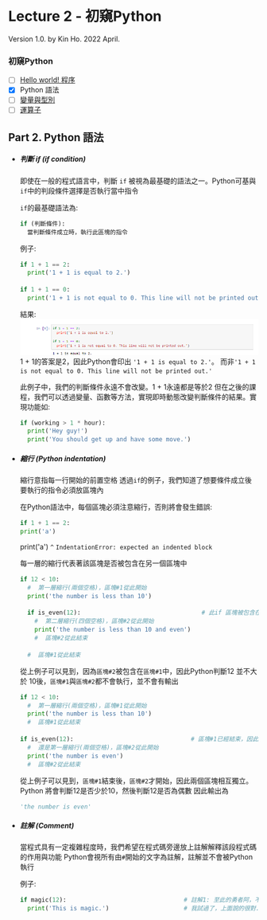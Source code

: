 # Lecture 2 - 初窺Python

Version 1.0.  by Kin Ho. 
2022 April. 

### 初窺Python
- [ ] [Hello world! 程序](https://github.com/nacky012001/Python-tutorials/blob/main/lecture%202/Part%201%20Hello%20world!%20%E7%A8%8B%E5%BA%8F.md)
- [x] Python 語法
- [ ] [變量與型別](#types-and-variables)
- [ ] [運算子](#operators)

## Part 2. Python 語法
- ##### 判斷 if (if condition)
  即使在一般的程式語言中，判斷 `if` 被視為最基礎的語法之一。Python可基與`if`中的判段條件選擇是否執行當中指令

  `if`的最基礎語法為:
  ```python
  if (判斷條件):
    當判斷條件成立時，執行此區塊的指令
  ```
  例子:
  ```python
  if 1 + 1 == 2:
    print('1 + 1 is equal to 2.')  
    
  if 1 + 1 == 0:
    print('1 + 1 is not equal to 0. This line will not be printed out.')  
  ```
  結果: 
  ![alt text](https://raw.githubusercontent.com/nacky012001/Python-tutorials/main/lecture%202/images/if-1.PNG)
  1 + 1的答案是2，因此Python會印出 `'1 + 1 is equal to 2.'`。
  而非`'1 + 1 is not equal to 0. This line will not be printed out.'`
  
  此例子中，我們的判斷條件永遠不會改變。1 + 1永遠都是等於2
  但在之後的課程，我們可以透過變量、函數等方法，實現即時動態改變判斷條件的結果。實現功能如: 
  ```python
  if (working > 1 * hour):
    print('Hey guy!')
    print('You should get up and have some move.')
  ```
  
- ##### 縮行 (Python indentation)
  縮行意指每一行開始的前置空格
  透過`if`的例子，我們知道了想要條件成立後要執行的指令必須放區塊內
  
  在Python語法中，每個區塊必須注意縮行，否則將會發生錯誤:
  ```python
  if 1 + 1 == 2:
  print('a')
  ```
  print('a')
  `^`
  `IndentationError: expected an indented block`
  
  每一層的縮行代表著該區塊是否被包含在另一個區塊中
  ```python
  if 12 < 10:
    #  第一層縮行(兩個空格)，區塊#1從此開始
    print('the number is less than 10')
    
    if is_even(12):                                  # 此if 區塊被包含在上一個區塊中
      #  第二層縮行(四個空格)，區塊#2從此開始
      print('the number is less than 10 and even')
      #  區塊#2從此結束
      
    #  區塊#1從此結束
  ```
  從上例子可以見到，因為`區塊#2`被包含在`區塊#1`中，因此Python判斷12 並不大於 10後，`區塊#1`與`區塊#2`都不會執行，並不會有輸出
  
  ```python
  if 12 < 10:
    #  第一層縮行(兩個空格)，區塊#1從此開始
    print('the number is less than 10')
    #  區塊#1從此結束
    
  if is_even(12):                                 # 區塊#1已經結束，因此這個區塊並不包含於任何其他區塊中
    #  還是第一層縮行(兩個空格)，區塊#2從此開始
    print('the number is even')
    #  區塊#2從此結束
  ```
  從上例子可以見到，`區塊#1`結束後，`區塊#2`才開始，因此兩個區塊相互獨立。Python 將會判斷12是否少於10，然後判斷12是否為偶數
  因此輸出為
  ```python
  'the number is even'
  ```
  
- ##### 註解 (Comment)
  當程式具有一定複雜程度時，我們希望在程式碼旁邊放上註解解釋該段程式碼的作用與功能
  Python會視所有由`#`開始的文字為註解，註解並不會被Python執行

  例子:
  ``` python
  if magic(12):                                 # 註解1: 至此的勇者阿，不要妄圖更改此段代碼，這很魔法. 於2021-04-01
    print('This is magic.')                     # 我試過了，上面說的很對. 於2022-04-01
  ```
 
 

  

